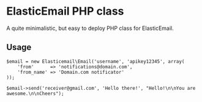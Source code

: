 # ElasticEmail PHP class

A quite minimalistic, but easy to deploy PHP class for ElasticEmail.

## Usage

    $email = new Elasticemail\Email('username', 'apikey12345', array(
    	'from'      => 'notifications@domain.com',
    	'from_name' => 'Domain.com notificator'
    ));

    $email->send('receiver@gmail.com', 'Hello there!', "Hello!\n\nYou are awesome.\n\nCheers");